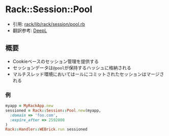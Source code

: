 # Rack::Session::Pool
- 引用: [rack/lib/rack/session/pool.rb](https://github.com/rack/rack/blob/master/lib/rack/session/pool.rb)
- 翻訳参考: [DeepL](https://www.deepl.com/translator)

## 概要
- Cookieベースのセッション管理を提供する
- セッションデータは`@pool`が保持するハッシュに格納される
- マルチスレッド環境においてはールにコミットされたセッションはマージされる

### 例
```ruby
myapp = MyRackApp.new
sessioned = Rack::Session::Pool.new(myapp,
  :domain => 'foo.com',
  :expire_after => 2592000
)
Rack::Handler::WEBrick.run sessioned
```
